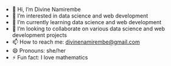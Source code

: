 - 👋 Hi, I’m Divine Namirembe 
- 👀 I’m interested in data science and web development
- 🌱 I’m currently learning data science and web development
- 💞️ I’m looking to collaborate on various data science and web development projects
- 📫 How to reach me: divinenamirembe@gmail.com
- 😄 Pronouns: she/her
- ⚡ Fun fact: I love mathematics

<!---
divinenamirembe/divinenamirembe is a ✨ special ✨ repository because its `README.md` (this file) appears on your GitHub profile.
You can click the Preview link to take a look at your changes.
--->
